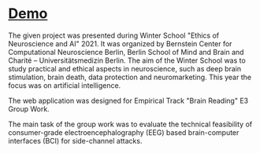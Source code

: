 # [Demo](https://app010.vercel.app/)

The given project was presented during Winter School "Ethics of Neuroscience and AI" 2021. It was organized by Bernstein Center for Computational Neuroscience Berlin, Berlin School of Mind and Brain and Charité – Universitätsmedizin Berlin. The aim of the Winter School was to study practical and ethical aspects in neuroscience, such as deep brain stimulation, brain death, data protection and neuromarketing. This year the focus was on artificial intelligence.

The web application was designed for Empirical Track "Brain Reading" E3 Group Work.

The main task of the group work was to evaluate the technical feasibility of consumer-grade electroencephalography (EEG) based brain-computer interfaces (BCI) for side-channel attacks.
